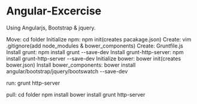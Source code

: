 # Angular-Excercise
Using Angularjs, Bootstrap &amp; jquery.

Move: cd folder
Initialize npm: npm init(creates pacakage.json)
Create: vim .gitignore(add node_modules & bower_components)
Create: Gruntfile.js
Install grunt: npm install grunt --save-dev
Install grunt-http-server: npm install grunt-http-server --save-dev
Initialize bower: bower init(creates bower.json)
Install bower_components: bower install angular/bootstrap/jquery/bootswatch --save-dev

run: grunt http-server

pull:
cd folder
npm install
bower install
grunt http-server
